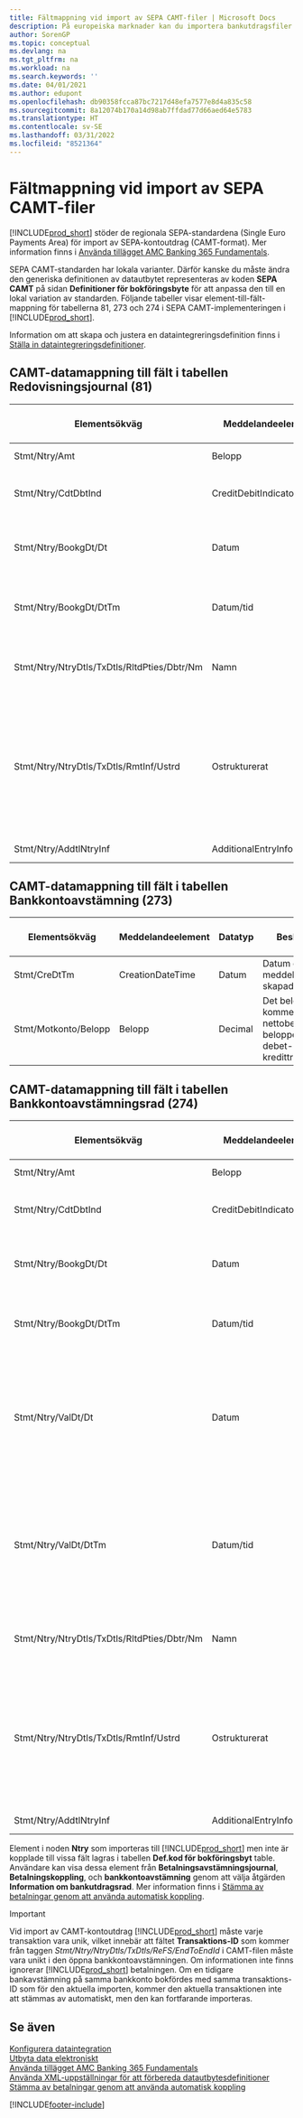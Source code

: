 ```yaml
---
title: Fältmappning vid import av SEPA CAMT-filer | Microsoft Docs
description: På europeiska marknader kan du importera bankutdragsfiler i regionala SEPA-standarder (Single Euro Payments Area).
author: SorenGP
ms.topic: conceptual
ms.devlang: na
ms.tgt_pltfrm: na
ms.workload: na
ms.search.keywords: ''
ms.date: 04/01/2021
ms.author: edupont
ms.openlocfilehash: db90358fcca87bc7217d48efa7577e8d4a835c58
ms.sourcegitcommit: 8a12074b170a14d98ab7ffdad77d66aed64e5783
ms.translationtype: HT
ms.contentlocale: sv-SE
ms.lasthandoff: 03/31/2022
ms.locfileid: "8521364"
---
```

# <a name="field-mapping-when-importing-sepa-camt-files"></a>Fältmappning vid import av SEPA CAMT-filer
[!INCLUDE[prod_short](includes/prod_short.md)] stöder de regionala SEPA-standardena (Single Euro Payments Area) för import av SEPA-kontoutdrag (CAMT-format). Mer information finns i [Använda tillägget AMC Banking 365 Fundamentals](ui-extensions-amc-banking.md).  

 SEPA CAMT-standarden har lokala varianter. Därför kanske du måste ändra den generiska definitionen av datautbytet representeras av koden **SEPA CAMT** på sidan **Definitioner för bokföringsbyte** för att anpassa den till en lokal variation av standarden. Följande tabeller visar element-till-fält-mappning för tabellerna 81, 273 och 274 i SEPA CAMT-implementeringen i [!INCLUDE[prod_short](includes/prod_short.md)].  

 Information om att skapa och justera en dataintegreringsdefinition finns i [Ställa in dataintegreringsdefinitioner](across-how-to-set-up-data-exchange-definitions.md).  

## <a name="camt-data-mapping-to-fields-in-the-general-journal-table-81"></a>CAMT-datamappning till fält i tabellen Redovisningsjournal (81)  

|Elementsökväg|Meddelandeelement|Datatyp|Beskrivning|Identifierare för negativt tecken|Fältnr|Fältnamn|  
|------------------|---------------------|---------------|-----------------|-------------------------------|---------------|----------------|  
|Stmt/Ntry/Amt|Belopp|Decimal|Penningbeloppet för kassatransaktionen||13|Belopp|  
|Stmt/Ntry/CdtDbtInd|CreditDebitIndicator|Text|Anger om transaktionen är en kreditering- eller debiteringstransaktion|DBIT|13|Belopp|  
|Stmt/Ntry/BookgDt/Dt|Datum|Datum|Datumet när en transaktion bokförs på ett konto i kontoföretagets böcker||5|Bokföringsdatum|  
|Stmt/Ntry/BookgDt/DtTm|Datum/tid|Datum/tid|Datumet och tiden när en transaktion bokförs på ett konto i kontoföretagets böcker||5|Bokföringsdatum|  
|Stmt/Ntry/NtryDtls/TxDtls/RltdPties/Dbtr/Nm|Namn|Text|Namnet på den part som är skyldig en mängd pengar till (den ultimata) fordringsägaren||1221|Information om betalare|  
|Stmt/Ntry/NtryDtls/TxDtls/RmtInf/Ustrd|Ostrukturerat|Text|Information som levereras så att du matcha/stämma av en transaktion med artiklarna som betalningen är avsedd att reglera, till exempel kommersiella fakturor i ett kundreskontrasystem, i en ostrukturerad form||8|Beskrivning|  
|Stmt/Ntry/AddtlNtryInf|AdditionalEntryInformation|Text|Ytterligare information om transaktionen||1222|Transaktionsinformation|  

## <a name="camt-data-mapping-to-fields-in-the-bank-acc-reconciliation-table-273"></a>CAMT-datamappning till fält i tabellen Bankkontoavstämning (273)  

|Elementsökväg|Meddelandeelement|Datatyp|Beskrivning|Identifierare för negativt tecken|Fältnr|Fältnamn|  
|------------------|---------------------|---------------|-----------------|-------------------------------|---------------|----------------|  
|Stmt/CreDtTm|CreationDateTime|Datum|Datum och tid när meddelandet skapades||3|Kontoutdragets datum|  
|Stmt/Motkonto/Belopp|Belopp|Decimal|Det belopp som kommer från de nettoberäknade beloppen för alla debet- och kredittransaktioner||4|Kontoutdragets slutsaldo|  

## <a name="camt-data-mapping-to-fields-in-the-bank-acc-reconciliation-line-table-274"></a>CAMT-datamappning till fält i tabellen Bankkontoavstämningsrad (274)  

|Elementsökväg|Meddelandeelement|Datatyp|Beskrivning|Identifierare för negativt tecken|Fältnr|Fältnamn|  
|------------------|---------------------|---------------|-----------------|-------------------------------|---------------|----------------|  
|Stmt/Ntry/Amt|Belopp|Decimal|Penningbeloppet för kassatransaktionen||7|Transaktionsbelopp|  
|Stmt/Ntry/CdtDbtInd|CreditDebitIndicator|Text|Anger om transaktionen är en kreditering- eller debiteringstransaktion|DBIT|7|Transaktionsbelopp|  
|Stmt/Ntry/BookgDt/Dt|Datum|Datum|Datumet när en transaktion bokförs på ett konto i kontoföretagets böcker||5|Bokföringsdatum|  
|Stmt/Ntry/BookgDt/DtTm|Datum/tid|Datum/tid|Datumet och tiden när en transaktion bokförs på ett konto i kontoföretagets böcker||5|Bokföringsdatum|  
|Stmt/Ntry/ValDt/Dt|Datum|Datum|Datumet när anläggningstillgångar blir tillgängliga för kontoägaren i händelse av en kredittransaktion, eller upphör att vara tillgängliga för kontoägaren i händelse av en debettransaktion||12|Valuteringsdag|  
|Stmt/Ntry/ValDt/DtTm|Datum/tid|Datum/tid|Datumet och tiden när anläggningstillgångar blir tillgängliga för kontoägaren i händelse av en kredittransaktion, eller upphör att vara tillgängliga för kontoägaren i händelse av en debettransaktion||12|Valuteringsdag|  
|Stmt/Ntry/NtryDtls/TxDtls/RltdPties/Dbtr/Nm|Namn|Text|Namnet på den part som är skyldig en mängd pengar till (den ultimata) fordringsägaren||15|Information om betalare|  
|Stmt/Ntry/NtryDtls/TxDtls/RmtInf/Ustrd|Ostrukturerat|Text|Information som levereras så att du matcha/stämma av en transaktion med artiklarna som betalningen är avsedd att reglera, till exempel kommersiella fakturor i ett kundreskontrasystem, i en ostrukturerad form||6|Beskrivning|  
|Stmt/Ntry/AddtlNtryInf|AdditionalEntryInformation|Text|Ytterligare information om transaktionen||16|Transaktionsinformation|  

 Element i noden **Ntry** som importeras till [!INCLUDE[prod_short](includes/prod_short.md)] men inte är kopplade till vissa fält lagras i tabellen **Def.kod för bokföringsbyt** table. Användare kan visa dessa element från **Betalningsavstämningsjournal**, **Betalningskoppling**, och **bankkontoavstämning** genom att välja åtgärden **Information om bankutdragsrad**. Mer information finns i [Stämma av betalningar genom att använda automatisk koppling](receivables-how-reconcile-payments-auto-application.md).

> [!IMPORTANT]
> Vid import av CAMT-kontoutdrag [!INCLUDE[prod_short](includes/prod_short.md)] måste varje transaktion vara unik, vilket innebär att fältet **Transaktions-ID** som kommer från taggen *Stmt/Ntry/NtryDtls/TxDtls/ReFS/EndToEndId* i CAMT-filen måste vara unikt i den öppna bankkontoavstämningen. Om informationen inte finns ignorerar [!INCLUDE[prod_short](includes/prod_short.md)] betalningen. Om en tidigare bankavstämning på samma bankkonto bokfördes med samma transaktions-ID som för den aktuella importen, kommer den aktuella transaktionen inte att stämmas av automatiskt, men den kan fortfarande importeras.

## <a name="see-also"></a>Se även  
[Konfigurera dataintegration](across-set-up-data-exchange.md)  
[Utbyta data elektroniskt](across-data-exchange.md)  
[Använda tillägget AMC Banking 365 Fundamentals](ui-extensions-amc-banking.md)   
[Använda XML-uppställningar för att förbereda datautbytesdefinitioner](across-how-to-use-xml-schemas-to-prepare-data-exchange-definitions.md)  
[Stämma av betalningar genom att använda automatisk koppling](receivables-how-reconcile-payments-auto-application.md)  


[!INCLUDE[footer-include](includes/footer-banner.md)]